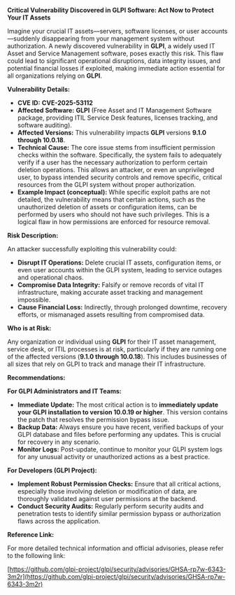 **Critical Vulnerability Discovered in GLPI Software: Act Now to Protect Your IT Assets**

Imagine your crucial IT assets—servers, software licenses, or user accounts—suddenly disappearing from your management system without authorization. A newly discovered vulnerability in **GLPI**, a widely used IT Asset and Service Management software, poses exactly this risk. This flaw could lead to significant operational disruptions, data integrity issues, and potential financial losses if exploited, making immediate action essential for all organizations relying on **GLPI**.

**Vulnerability Details:**

*   **CVE ID:** **CVE-2025-53112**
*   **Affected Software:** **GLPI** (Free Asset and IT Management Software package, providing ITIL Service Desk features, licenses tracking, and software auditing).
*   **Affected Versions:** This vulnerability impacts **GLPI** versions **9.1.0 through 10.0.18**.
*   **Technical Cause:** The core issue stems from insufficient permission checks within the software. Specifically, the system fails to adequately verify if a user has the necessary authorization to perform certain deletion operations. This allows an attacker, or even an unprivileged user, to bypass intended security controls and remove specific, critical resources from the GLPI system without proper authorization.
*   **Example Impact (conceptual):** While specific exploit paths are not detailed, the vulnerability means that certain actions, such as the unauthorized deletion of assets or configuration items, can be performed by users who should not have such privileges. This is a logical flaw in how permissions are enforced for resource removal.

**Risk Description:**

An attacker successfully exploiting this vulnerability could:

*   **Disrupt IT Operations:** Delete crucial IT assets, configuration items, or even user accounts within the GLPI system, leading to service outages and operational chaos.
*   **Compromise Data Integrity:** Falsify or remove records of vital IT infrastructure, making accurate asset tracking and management impossible.
*   **Cause Financial Loss:** Indirectly, through prolonged downtime, recovery efforts, or mismanaged assets resulting from compromised data.

**Who is at Risk:**

Any organization or individual using **GLPI** for their IT asset management, service desk, or ITIL processes is at risk, particularly if they are running one of the affected versions (**9.1.0 through 10.0.18**). This includes businesses of all sizes that rely on GLPI to track and manage their IT infrastructure.

**Recommendations:**

**For GLPI Administrators and IT Teams:**

*   **Immediate Update:** The most critical action is to **immediately update your GLPI installation to version 10.0.19 or higher**. This version contains the patch that resolves the permission bypass issue.
*   **Backup Data:** Always ensure you have recent, verified backups of your GLPI database and files before performing any updates. This is crucial for recovery in any scenario.
*   **Monitor Logs:** Post-update, continue to monitor your GLPI system logs for any unusual activity or unauthorized actions as a best practice.

**For Developers (GLPI Project):**

*   **Implement Robust Permission Checks:** Ensure that all critical actions, especially those involving deletion or modification of data, are thoroughly validated against user permissions at the backend.
*   **Conduct Security Audits:** Regularly perform security audits and penetration tests to identify similar permission bypass or authorization flaws across the application.

**Reference Link:**

For more detailed technical information and official advisories, please refer to the following link:

[https://github.com/glpi-project/glpi/security/advisories/GHSA-rp7w-6343-3m2r](https://github.com/glpi-project/glpi/security/advisories/GHSA-rp7w-6343-3m2r)
